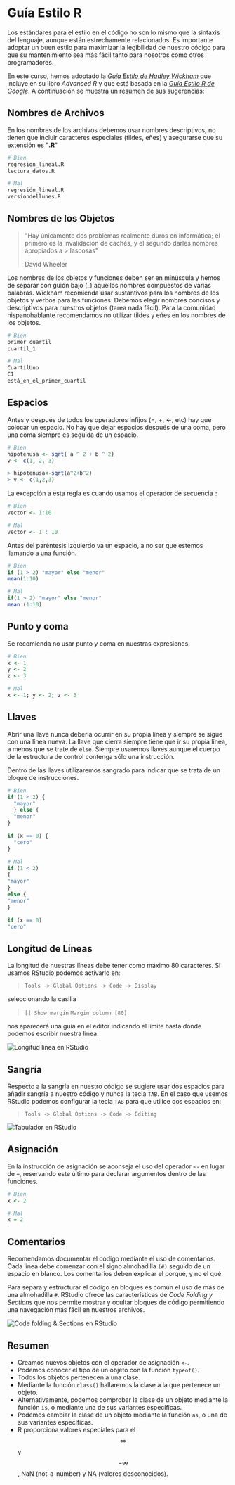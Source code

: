 



# Guía Estilo R

Los estándares para el estilo en el código no son lo mismo que la sintaxis del lenguaje, aunque están estrechamente relacionados. Es importante adoptar un buen estilo para maximizar la legibilidad de nuestro código para que su mantenimiento sea más fácil tanto para nosotros como otros programadores.

En este curso, hemos adoptado la _[Guía Estilo de Hadley Wickham]_ que incluye en su libro _Advanced R_ y que está basada en la _[Guía Estilo R de Google]_. A continuación se muestra un resumen de sus sugerencias:

[Guía Estilo de Hadley Wickham]: http://adv-r.had.co.nz/Style.html
[Guía Estilo R de Google]: https://google.github.io/styleguide/Rguide.xml



## Nombres de Archivos

En los nombres de los archivos debemos usar nombres descriptivos, no tienen que incluir caracteres especiales (tildes, eñes) y asegurarse que su extensión es "__.R__"


```r
# Bien
regresion_lineal.R
lectura_datos.R

# Mal
regresión_lineal.R
versiondellunes.R
```

## Nombres de los Objetos


> "Hay únicamente dos problemas realmente duros en informática; el primero
> es la invalidación de cachés, y el segundo darles nombres apropiados a  > lascosas"
>
> David Wheeler


Los nombres de los objetos y funciones deben ser en minúscula y hemos de separar con guión bajo (_) aquellos nombres compuestos de varias palabras. Wickham recomienda usar sustantivos para los nombres de los objetos y verbos para las funciones. Debemos elegir nombres concisos y descriptivos para nuestros objetos (tarea nada fácil). Para la comunidad hispanohablante recomendamos no utilizar tildes y eñes en los nombres de los objetos.


```r
# Bien
primer_cuartil
cuartil_1

# Mal
CuartilUno
C1
está_en_el_primer_cuartil
```



## Espacios

Antes y después de todos los operadores infijos (=, +, <-, etc) hay que colocar un espacio. No hay que dejar espacios después de una coma, pero una coma siempre es seguida de un espacio.


```r
# Bien
hipotenusa <- sqrt( a ^ 2 + b ^ 2)
v <- c(1, 2, 3)
```


```r
> hipotenusa<-sqrt(a^2+b^2)
> v <- c(1,2,3)
```


La excepción a esta regla es cuando usamos el operador de secuencia `:` 


```r
# Bien
vector <- 1:10

# Mal
vector <- 1 : 10

```

Antes del paréntesis izquierdo va un espacio, a no ser que estemos llamando a una función.


```r
# Bien
if (1 > 2) "mayor" else "menor"
mean(1:10)

# Mal
if(1 > 2) "mayor" else "menor"
mean (1:10)
```

## Punto y coma

Se recomienda no usar punto y coma en nuestras expresiones. 


```r
# Bien
x <- 1
y <- 2
z <- 3

# Mal
x <- 1; y <- 2; z <- 3
```


## Llaves

Abrir una llave nunca debería ocurrir en su propia línea y siempre se sigue con una línea nueva. La llave que cierra siempre tiene que ir su propia línea, a menos que se trate de `else`. Siempre usaremos llaves aunque el cuerpo de la estructura de control contenga sólo una instrucción.

Dentro de las llaves utilizaremos sangrado para indicar que se trata de un bloque de instrucciones.


```r
# Bien
if (1 < 2) {
  "mayor"
  } else {
  "menor"
}

if (x == 0) {
  "cero"
}

# Mal 
if (1 < 2) 
{
"mayor"
} 
else {
"menor"
}

if (x == 0) 
"cero"

```


## Longitud de Líneas

La longitud de nuestras líneas debe tener como máximo 80 caracteres. Si usamos
RStudio podemos activarlo en:


> 
> `Tools -> Global Options -> Code -> Display`
> 

seleccionando la casilla



> 
> `[] Show margin`
> `Margin column [80]`
> 


nos aparecerá una guía en el editor indicando el límite hasta donde podemos 
escribir nuestra línea.

![Longitud linea en RStudio](http://i.imgur.com/cPetVB9.png)




## Sangría

Respecto a la sangría en nuestro código se sugiere usar dos espacios para añadir sangría a nuestro código y nunca la tecla
`TAB`. En el caso que usemos RStudio podemos configurar la tecla `TAB` para que 
utilice dos espacios en:


> 
> `Tools -> Global Options -> Code -> Editing`
> 

![Tabulador en RStudio](http://i.imgur.com/Cr0ppy2.png)
              
## Asignación

En la instrucción de asignación se aconseja el uso del operador `<-` en lugar de
`=`, reservando este último para declarar argumentos dentro de las funciones.


```r
# Bien
x <- 2

# Mal
x = 2
```


## Comentarios


Recomendamos documentar el código mediante el uso de comentarios. Cada linea debe comenzar con el signo almohadilla `(#)` seguido de un espacio en blanco. Los comentarios deben explicar el porqué, y no el qué.

Para separa y estructurar el código en bloques es común el uso de más de una almohadilla `#`. RStudio ofrece las características de _Code Folding y Sections_ que nos permite mostrar y ocultar bloques de código permitiendo una navegación más fácil en nuestros archivos.

![Code folding & Sections en RStudio](http://i.imgur.com/ouGkSdI.png)

## Resumen

- Creamos nuevos objetos con el operador de asignación `<-`.
- Podemos conocer el tipo de un objeto con la función `typeof()`.
- Todos los objetos pertenecen a una clase.
- Mediante la función `class()` hallaremos la clase a la que pertenece un objeto.
- Alternativamente, podemos comprobar la clase de un objeto mediante la función
`is`, o mediante una de sus variantes específicas.
- Podemos cambiar la clase de un objeto mediante la función `as`, o una de sus variantes
específicas.
- R proporciona valores especiales para el $$\infty$$ y $$-\infty$$, NaN (not-a-number) y
NA (valores desconocidos).
















































